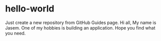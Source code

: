 # hello-world
Just create a new repository from GitHub Guides page.
Hi all, My name is Jasem. One of my hobbies is building an application. Hope you find what you need.
